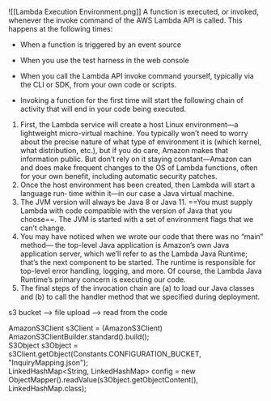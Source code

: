![[Lambda Execution Environment.png]]
A function is executed, or invoked, whenever the invoke command of the AWS Lambda API is called. 
This happens at the following times: 
- When a function is triggered by an event source 
- When you use the test harness in the web console 
- When you call the Lambda API invoke command yourself, typically via the CLI or SDK, from your own code or scripts.

- Invoking a function for the first time will start the following chain of activity that will end in your code being executed.

1. First, the Lambda service will create a host Linux environment—a lightweight micro-virtual machine. You typically won’t need to worry about the precise nature of what type of environment it is (which kernel, what distribution, etc.), but if you do care, Amazon makes that information public. But don’t rely on it staying constant—Amazon can and does make frequent changes to the OS of Lambda functions, often for your own benefit, including automatic security patches. 
2. Once the host environment has been created, then Lambda will start a language run‐ time within it—in our case a Java virtual machine. 
3. The JVM version will always be Java 8 or Java 11. ==You must supply Lambda with code compatible with the version of Java that you choose==. The JVM is started with a set of environment flags that we can’t change.
4. You may have noticed when we wrote our code that there was no “main” method— the top-level Java application is Amazon’s own Java application server, which we’ll refer to as the Lambda Java Runtime; that’s the next component to be started. The runtime is responsible for top-level error handling, logging, and more. Of course, the Lambda Java Runtime’s primary concern is executing our code. 
5. The final steps of the invocation chain are (a) to load our Java classes and (b) to call the handler method that we specified during deployment.



s3 bucket --> file upload --> read from the code


  

AmazonS3Client s3Client = (AmazonS3Client) AmazonS3ClientBuilder.standard().build();  
S3Object s3Object = s3Client.getObject(Constants.CONFIGURATION_BUCKET, "InquiryMapping.json");  
LinkedHashMap<String, LinkedHashMap> config = new ObjectMapper().readValue(s3Object.getObjectContent(), LinkedHashMap.class);